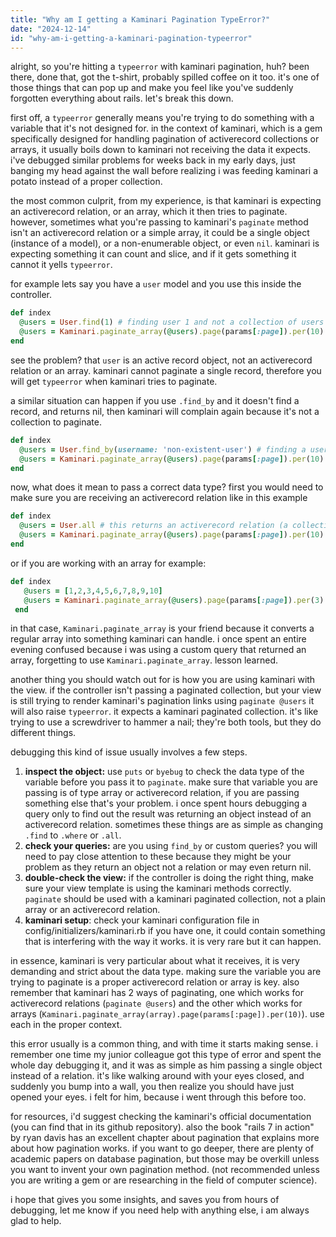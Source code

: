 ```yaml
---
title: "Why am I getting a Kaminari Pagination TypeError?"
date: "2024-12-14"
id: "why-am-i-getting-a-kaminari-pagination-typeerror"
---
```


alright, so you're hitting a `typeerror` with kaminari pagination, huh? been there, done that, got the t-shirt, probably spilled coffee on it too. it's one of those things that can pop up and make you feel like you've suddenly forgotten everything about rails. let's break this down.

first off, a `typeerror` generally means you're trying to do something with a variable that it's not designed for. in the context of kaminari, which is a gem specifically designed for handling pagination of activerecord collections or arrays, it usually boils down to kaminari not receiving the data it expects. i've debugged similar problems for weeks back in my early days, just banging my head against the wall before realizing i was feeding kaminari a potato instead of a proper collection.

the most common culprit, from my experience, is that kaminari is expecting an activerecord relation, or an array, which it then tries to paginate. however, sometimes what you're passing to kaminari's `paginate` method isn't an activerecord relation or a simple array, it could be a single object (instance of a model), or a non-enumerable object, or even `nil`. kaminari is expecting something it can count and slice, and if it gets something it cannot it yells `typeerror`.

for example lets say you have a `user` model and you use this inside the controller.
```ruby
def index
  @users = User.find(1) # finding user 1 and not a collection of users
  @users = Kaminari.paginate_array(@users).page(params[:page]).per(10)
end
```
see the problem? that `user` is an active record object, not an activerecord relation or an array. kaminari cannot paginate a single record, therefore you will get `typeerror` when kaminari tries to paginate.

a similar situation can happen if you use `.find_by` and it doesn't find a record, and returns nil, then kaminari will complain again because it's not a collection to paginate.
```ruby
def index
  @users = User.find_by(username: 'non-existent-user') # finding a user that does not exist
  @users = Kaminari.paginate_array(@users).page(params[:page]).per(10)
end
```

now, what does it mean to pass a correct data type?
first you would need to make sure you are receiving an activerecord relation like in this example
```ruby
def index
  @users = User.all # this returns an activerecord relation (a collection)
  @users = Kaminari.paginate_array(@users).page(params[:page]).per(10)
end
```

or if you are working with an array for example:
```ruby
def index
   @users = [1,2,3,4,5,6,7,8,9,10]
   @users = Kaminari.paginate_array(@users).page(params[:page]).per(3)
 end
```
in that case, `Kaminari.paginate_array` is your friend because it converts a regular array into something kaminari can handle. i once spent an entire evening confused because i was using a custom query that returned an array, forgetting to use `Kaminari.paginate_array`. lesson learned.

another thing you should watch out for is how you are using kaminari with the view. if the controller isn't passing a paginated collection, but your view is still trying to render kaminari's pagination links using `paginate @users` it will also raise `typeerror`. it expects a kaminari paginated collection. it's like trying to use a screwdriver to hammer a nail; they're both tools, but they do different things.

debugging this kind of issue usually involves a few steps.

1.  **inspect the object:** use `puts` or `byebug` to check the data type of the variable before you pass it to `paginate`. make sure that variable you are passing is of type array or activerecord relation, if you are passing something else that's your problem. i once spent hours debugging a query only to find out the result was returning an object instead of an activerecord relation. sometimes these things are as simple as changing `.find` to `.where` or `.all`.
2. **check your queries:** are you using `find_by` or custom queries? you will need to pay close attention to these because they might be your problem as they return an object not a relation or may even return nil.
3. **double-check the view:** if the controller is doing the right thing, make sure your view template is using the kaminari methods correctly. `paginate` should be used with a kaminari paginated collection, not a plain array or an activerecord relation.
4.  **kaminari setup**: check your kaminari configuration file in config/initializers/kaminari.rb if you have one, it could contain something that is interfering with the way it works. it is very rare but it can happen.

in essence, kaminari is very particular about what it receives, it is very demanding and strict about the data type. making sure the variable you are trying to paginate is a proper activerecord relation or array is key. also remember that kaminari has 2 ways of paginating, one which works for activerecord relations (`paginate @users`) and the other which works for arrays (`Kaminari.paginate_array(array).page(params[:page]).per(10)`). use each in the proper context.

this error usually is a common thing, and with time it starts making sense. i remember one time my junior colleague got this type of error and spent the whole day debugging it, and it was as simple as him passing a single object instead of a relation. it's like walking around with your eyes closed, and suddenly you bump into a wall, you then realize you should have just opened your eyes. i felt for him, because i went through this before too.

for resources, i'd suggest checking the kaminari's official documentation (you can find that in its github repository). also the book "rails 7 in action" by ryan davis has an excellent chapter about pagination that explains more about how pagination works. if you want to go deeper, there are plenty of academic papers on database pagination, but those may be overkill unless you want to invent your own pagination method. (not recommended unless you are writing a gem or are researching in the field of computer science).

i hope that gives you some insights, and saves you from hours of debugging, let me know if you need help with anything else, i am always glad to help.
